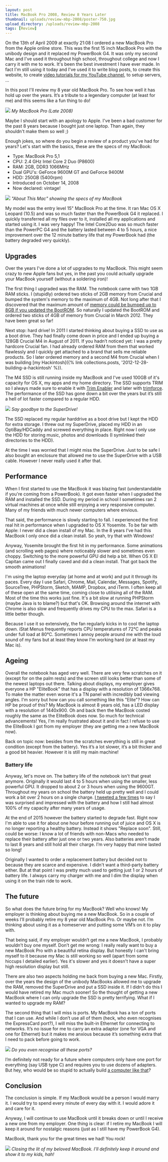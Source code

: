 ```yaml
---
layout: post
title: MacBook Pro 2008, Review 8 Years Later
thumbnail: uploads/review-mbp-2008/poster-750.jpg
upload_directory: /uploads/review-mbp-2008
tags: [Review]
---
```


On the 13th of April 2009 at exactly 21:08 I ordered a new MacBook Pro from the Apple online store. This was the first 15 inch MacBook Pro with the unibody design and it replaced my PowerBook G4. It was only my second Mac and I've used it throughout high school, throughout college and now I carry it with me to work. It's been the best investment I have ever made. In fact I'm still using it today and I've used it to write blog posts, to create this website, to create [video tutorials for my YouTube channel](https://www.youtube.com/channel/UCnxrdFPXJMeHru_b4Q_vTPQ), to setup servers, …

In this post I'll review my 8 year old MacBook Pro. To see how well it has hold up over the years. It’s a tribute to a legendary computer (at least for me) and this seems like a fun thing to do!

<!--more-->

![](/uploads/review-mbp-2008/front.jpg)
*My MacBook Pro (Late 2008)*

Maybe I should start with an apology to Apple. I've been a bad customer for the past 8 years because I bought just one laptop. Than again, they shouldn't make them so well ;)

Enough jokes, so where do you begin a review of a product you've had for years? Let's start with the basics, these are the specs of my MacBook:

  * Type: MacBook Pro 5,1
  * CPU: 2.4 GHz Intel Core 2 Duo (P8600)
  * RAM: 2GB, DDR3 1066MHz
  * Dual GPU's: GeForce 9600M GT and GeForce 9400M
  * HDD: 250GB (5400rpm)
  * Introduced on October 14, 2008
  * Now declared: vintage!

![](/uploads/review-mbp-2008/about-this-mac.png)
*"About This Mac" showing the specs of my MacBook*

My model was the entry level 15" MacBook Pro at the time. It ran Mac OS X Leopard (10.5) and was so much faster than the PowerBook G4 it replaced. I quickly transferred all my files over to it, installed all my applications and started using it. I was very happy! The Intel Core2Duo was so much faster than the PowerPC G4 and the battery lasted between 4 to 5 hours, a nice improvement over the 12 minute battery life that my PowerBook had (the battery degraded very quickly).

## Upgrades
Over the years I've done a lot of upgrades to my MacBook. This might seem crazy to new Apple fans but yes, in the past you could actually upgrade your MacBook yourself (without a soldering iron)!

The first thing I upgraded was the RAM. The notebook came with two 1GB RAM sticks. I (stupidly) ordered two sticks of 2GB memory from Crucial and bumped the system's memory to the maximum of 4GB. Not long after that I discovered that the maximum amount of [memory could be bumped up to 8GB if you updated the BootROM](http://blog.macsales.com/9102-secret-firmware-lets-late-08-macbooks-use-8gb). So naturally I updated the BootROM and ordered two sticks of 4GB of memory from Crucial in March 2012. They have been great so far!

Next stop: hard drive! In 2011 I started thinking about buying a SSD to use as a boot drive. They had finally come down in price and I ended up buying a 128GB Crucial M4 in August of 2011. If you hadn’t noticed yet: I was a pretty hardcore Crucial fan. I had already ordered RAM from them that worked flawlessly and I quickly get attached to a brand that sells me reliable products. So I later ordered memory and a second M4 from Crucial when I was building [my Hackintosh]({% link collections.posts, '2012-12-28-building-a-hackintosh' %}).

The M4 SSD is still running inside my MacBook and I've used 100GB of it's capacity for OS X, my apps and my home directory. The SSD supports TRIM so I always made sure to enable it with [Trim Enabler](https://www.cindori.org/software/trimenabler/) and later with [trimforce](http://www.macrumors.com/2015/07/01/os-x-trim-ssd/). The performance of the SSD has gone down a bit over the years but it’s still a hell of lot faster compared to a regular HDD.

![](/uploads/review-mbp-2008/superdrive.jpg)
*Say goodbye to the SuperDrive!*

The SSD replaced my regular harddrive as a boot drive but I kept the HDD for extra storage. I threw out my SuperDrive, placed my HDD in an OptiBay/HDCaddy and screwed everything in place. Right now I only use the HDD for storing music, photos and downloads (I symlinked their directories to the HDD).

At the time I was worried that I might miss the SuperDrive. Just to be safe I also bought an enclosure that allowed me to use the SuperDrive with a USB cable. However I never really used it after that.

## Performance
When I first started to use the MacBook it was blazing fast (understandable if you're coming from a PowerBook). It got even faster when I upgraded the RAM and installed the SSD. During my period in school I sometimes ran 2 virtual machines at once while still enjoying a very responsive computer. Many of my friends with much newer computers where envious.

That said, the performance is slowly starting to fall. I experienced the first real hit in performance when I upgraded to  OS X Yosemite. To be fair with Apple: I never did a clean install of my Mac. In the 8 years I’ve had this MacBook I only once did a clean install. So yeah, try that with Windows!

Anyway, Yosemite brought the first hit in my performance. Some animations (and scrolling web pages) where noticeably slower and sometimes even choppy. Switching to the more powerful GPU did help a bit. When OS X El Capitan came out I finally caved and did a clean install. That got back the smooth animations!

I'm using the laptop everyday (at home and at work) and put it through its paces. Every day I use Safari, Chrome, Mail, Calendar, Messages, Spotify, SourceTree, PHPStorm, Sketch, MAMP,  Dropbox, and iTerm. I often keep all of these open at the same time, coming close to utilising all of the RAM. Most of the time this works just fine. It's a bit slow at running PHPStorm (maybe Java is to blame?) but that's OK. Browsing around the internet with Chrome is also slow and frequently drives my CPU to the max. Safari is a little better though.

Because I use it so extensively, the fan regularly kicks in to cool the laptop down. iStat Menus frequently reports CPU temperatures of 72°C and peaks under full load at 80°C. Sometimes I annoy people around me with the loud sound of my fans but at least they know I'm working hard (or at least my Mac is).

## Ageing
Overall the notebook has aged very well. There are very few scratches on it (except for on the palm rests) and the screen still looks better than some of the newest laptops out there. Talking about displays, my employer gives everyone a HP "EliteBook" that has a display with a resolution of 1366x768. To make the matter even worse it's a TN panel with incredibly bad viewing angles. I'm sorry but how can you call something like this "Elite"? How can HP be proud of this? My MacBook is almost 8 years old, has a LED display with a resolution of 1440x900. Oh and back then the MacBook costed roughly the same as the EliteBook does now. So much for technical advancements! Yes, I'm really frustrated about it and in fact I refuse to use the EliteBook I got from my employer (they are getting me a new MacBook now).

Back on topic now: besides from the scratches everything is still in great condition (except from the battery). Yes it’s a lot slower, it’s a bit thicker and a good bit heavier. However it is still my main machine!

### Battery life
Anyway, let's move on. The battery life of the notebook isn't that great anymore. Originally it would last 4 to 5 hours when using the smaller, less powerful GPU. It dropped to about 2 or 3 hours when using the 9600GT. Throughout my years on school the battery held up pretty well and I could work a bit over 2 hours on a single charge. [I tweeted a few times](https://twitter.com/Savjee/status/516984851757805569) to say I was surprised and impressed with the battery and how I still had almost 100% of my capacity after many years of usage.

At the end of 2015 however the battery started to degrade fast. Right now I'm able to use it for about one hour before running out of juice and OS X is no longer reporting a healthy battery. Instead it shows "Replace soon". Still, could be worse: I know a lot of friends with non-Macs who needed to replace their battery after just one or two years. Also batteries aren’t made to last 8 years and still hold all their charge. I’m very happy that mine lasted so long!

Originally I wanted to order a replacement battery but decided not to because they are scarce and expensive. I didn't want a third-party battery either. But at that point I was pretty much used to getting just 1 or 2 hours of battery life. I always carry my charger with me and I dim the display when using it on the train ride to work.

## The future
So what does the future bring for my MacBook? Well who knows! My employer is thinking about buying me a new MacBook. So in a couple of weeks I’ll probably retire my 8 year old MacBook Pro. Or maybe not. I’m thinking about using it as a homeserver and putting some VM’s on it to play with.

That being said, if my employer wouldn’t get me a new MacBook, I probably wouldn’t buy one myself. Don’t get me wrong: I really really want to buy a new MacBook Pro with a beautiful retina display. But honestly I can't bring myself to it because my Mac is still working so well (apart from some hiccups I detailed earlier). Yes it's slower and yes it doesn't have a super high resolution display but still.

There are also two aspects holding me back from buying a new Mac. Firstly, over the years the design of the unibody MacBooks allowed me to upgrade the RAM, removed the SuperDrive and put a SSD inside it. If I didn't do this I would have retired my Mac much sooner! So the thought of getting a new MacBook where I can only upgrade the SSD is pretty terrifying. What if I wanted to upgrade my RAM?

The second thing that I will miss is ports. My MacBook has a ton of ports that I can use. And while I don’t use all of them (heck, who even recognises the ExpressCard port?), I will miss the built-in Ethernet for connecting to networks. It’s no issue for me to carry an extra adaptor (one for VGA and one for Ethernet) but it makes me anxious because it’s something extra that I need to pack before going to work.

![](/uploads/review-mbp-2008/ports.jpg)
*Do you even recognise all these ports?*

I’m definitely not ready for a future where computers only have one port for everything (say USB type C) and requires you to use dozens of adapters. But hey, who would be so stupid to actually build [a computer like that](http://www.cnet.com/news/how-to-survive-with-only-one-usb-c-port-on-your-new-macbook/)?

## Conclusion
The conclusion is simple. If my MacBook would be a person I would marry it. I would try to spend every minute of every day with it. I would adore it and care for it.

Anyway, I will continue to use MacBook until it breaks down or until I receive a new one from my employer. One thing is clear: if I retire my MacBook I will keep it around for nostalgic reasons (just as I still have my PowerBook G4).

MacBook, thank you for the great times we had! You rock!

![](/uploads/review-mbp-2008/lit-closed.jpg)
*Closing the lit of my beloved MacBook. I'll definitely keep it around and show it to my kids, hah!*